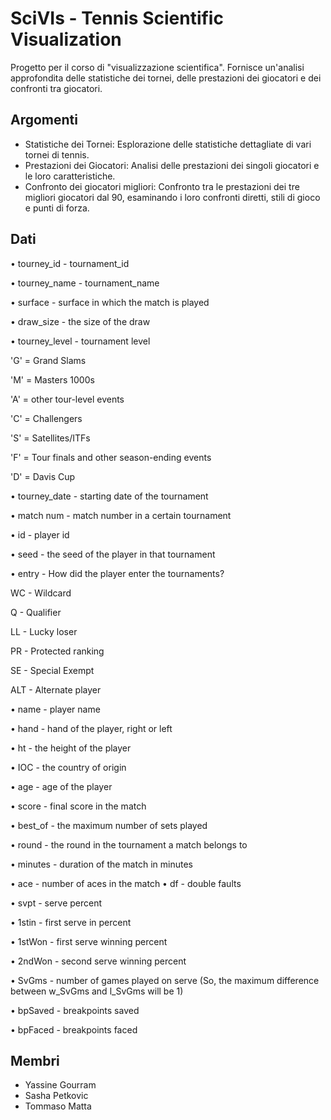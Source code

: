 # SciVIs - Tennis Scientific Visualization

Progetto per il corso di "visualizzazione scientifica". Fornisce un'analisi approfondita delle statistiche dei tornei, delle prestazioni dei giocatori e dei confronti tra giocatori.

## Argomenti

- Statistiche dei Tornei: Esplorazione delle statistiche dettagliate di vari tornei di tennis.
- Prestazioni dei Giocatori: Analisi delle prestazioni dei singoli giocatori e le loro caratteristiche.
- Confronto dei giocatori migliori: Confronto tra le prestazioni dei tre migliori giocatori dal 90, esaminando i loro confronti diretti, stili di gioco e punti di forza.

## Dati

• tourney_id - tournament_id

• tourney_name - tournament_name

• surface - surface in which the match is played

• draw_size - the size of the draw

• tourney_level - tournament level

'G' = Grand Slams

'M' = Masters 1000s

'A' = other tour-level events

'C' = Challengers

'S' = Satellites/ITFs

'F' = Tour finals and other season-ending events

'D' = Davis Cup

• tourney_date - starting date of the tournament

• match num - match number in a certain tournament

• id - player id

• seed - the seed of the player in that tournament

• entry - How did the player enter the tournaments?

WC - Wildcard

Q - Qualifier

LL - Lucky loser

PR - Protected ranking

SE - Special Exempt

ALT - Alternate player

• name - player name

• hand - hand of the player, right or left

• ht - the height of the player

• IOC - the country of origin

• age - age of the player

• score - final score in the match

• best_of - the maximum number of sets played

• round - the round in the tournament a match belongs to

• minutes - duration of the match in minutes

• ace - number of aces in the match
• df - double faults

• svpt - serve percent

• 1stin - first serve in percent

• 1stWon - first serve winning percent

• 2ndWon - second serve winning percent

• SvGms - number of games played on serve (So, the maximum difference between w_SvGms and l_SvGms will be 1)

• bpSaved - breakpoints saved

• bpFaced - breakpoints faced

## Membri

- Yassine Gourram
- Sasha Petkovic
- Tommaso Matta
